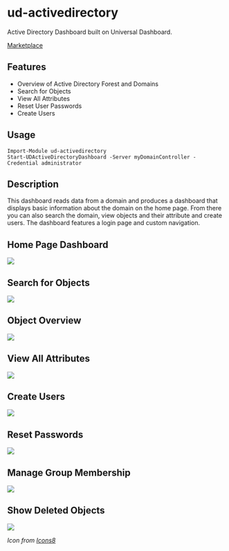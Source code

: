 # ud-activedirectory

Active Directory Dashboard built on Universal Dashboard.

[Marketplace](https://marketplace.universaldashboard.io/Dashboard/ud-activedirectory) 

## Features 

- Overview of Active Directory Forest and Domains
- Search for Objects
- View All Attributes
- Reset User Passwords
- Create Users

## Usage

```
Import-Module ud-activedirectory 
Start-UDActiveDirectoryDashboard -Server myDomainController -Credential administrator
```

## Description 

This dashboard reads data from a domain and produces a dashboard that displays basic information about the domain on the home page. From there you can also search the domain, view objects and their attribute and create users. The dashboard features a login page and custom navigation.

## Home Page Dashboard

![](./images/dashboard.png)

## Search for Objects

![](./images/search.png)

## Object Overview

![](./images/object-overview.png)

## View All Attributes

![](./images/attributes.png)

## Create Users

![](./images/create-user.png)

## Reset Passwords

![](./images/reset-password.png)

## Manage Group Membership

![](./images/group-membership.png)

## Show Deleted Objects

![](./images/deleted-objects.png)

_Icon from [Icons8](http://icons8.com)_
